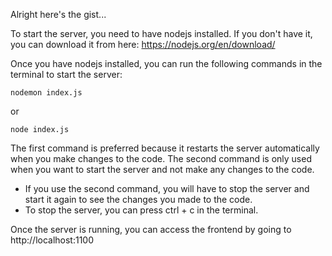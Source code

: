 Alright here's the gist...

To start the server, you need to have nodejs installed. If you don't have it, you can download it from here: https://nodejs.org/en/download/

Once you have nodejs installed, you can run the following commands in the terminal to start the server:

```
nodemon index.js
```
or
```
node index.js
```

The first command is preferred because it restarts the server automatically when you make changes to the code. 
The second command is only used when you want to start the server and not make any changes to the code. 

 - If you use the second command, you will have to stop the server and start it again to see the changes you made to the code.
 - To stop the server, you can press ctrl + c in the terminal.

Once the server is running, you can access the frontend by going to http://localhost:1100

